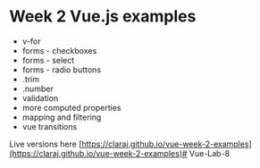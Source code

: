 # Week 2 Vue.js examples 

* v-for 
* forms - checkboxes
* forms - select 
* forms - radio buttons
* .trim
* .number
* validation
* more computed properties
* mapping and filtering
* vue transitions

Live versions here [https://claraj.github.io/vue-week-2-examples](https://claraj.github.io/vue-week-2-examples)# Vue-Lab-8
